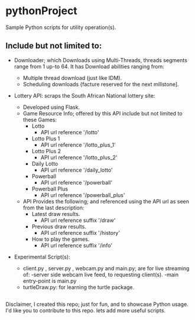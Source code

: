 # pythonProject
Sample Python scripts for utility operation(s).

## Include but not limited to:

  - Downloader; which Downloads using Multi-Threads, threads segments range from 1 up-to 64.
    It has Download abilities ranging from:
    - Multiple thread download (just like IDM).
    - Scheduling downloads {facture reserved for the next millstone].
  - Lottery API: scraps the South African National lottery site:
    - Developed using Flask.
    - Game Resource Info; offered by this API include but not limited to these Games:
        - Lotto
            - API url reference '/lotto'
        - Lotto Plus 1
            - API url reference '/lotto_plus_1'
        - Lotto Plus 2
            - API url reference '/lotto_plus_2'
        - Daily Lotto
            - API url reference '/daily_lotto'
        - Powerball
            - API url reference '/powerball'
        - Powerball Plus
            - API url reference '/powerball_plus'
    - API Provides the following; and referenced using the API url as seen from the last description:
      - Latest draw results.
        - API url reference suffix '/draw'
      - Previous draw results.  
        - API url reference suffix '/history'
      - How to play the games.
        - API url reference suffix '/info'
 
  - Experimental Script(s):
    - client.py , server.py , webcam.py and main.py; are for live streaming of:
        -server side webcam live feed, to requesting client(s).
        -main entry-point is main.py
    - turtleDraw.py: for learning the turtle package.
    
 ##
 Disclaimer, I created this repo; just for fun, and to showcase Python usage.
 I'd like you to contribute to this repo. lets add more useful scripts.
